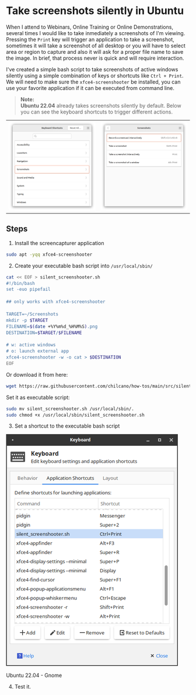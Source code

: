 # Take screenshots silently in Ubuntu

When I attend to Webinars, Online Training or Online Demonstrations, several times I would like to take inmediately a screenshots of I'm viewing. Pressing the `Print` key will trigger an application to take a screenshot, sometimes it will take a screenshot of all desktop or you will have to select area or region to capture and also it will ask for a proper file name to save the image. In brief, that process never is quick and will require interaction.

I've created a simple bash script to take screenshots of active windows silently using a simple combination of keys or shortcuts like `Ctrl + Print`. We will need to make sure the `xfce4-screenshooter` be installed, you can use your favorite application if it can be executed from command line.

> __Note:__  
> __Ubuntu 22.04__ already takes screenshots silently by default. Below you can see the keyboard shortcuts to trigger different actions.

<table><tr><td>
<img src="img/ubuntu-22.04-keyboard-shortcuts-1.png">
</td><td>
<img src="img/ubuntu-22.04-keyboard-shortcuts-2.png">
</td></tr></table>

## Steps

1. Install the screencapturer application

```sh
sudo apt -yqq xfce4-screenshooter
```

2. Create your executable bash script into `/usr/local/sbin/`

```sh
cat << EOF > silent_screenshooter.sh
#!/bin/bash
set -euo pipefail

## only works with xfce4-screenshooter

TARGET=~/Screenshots
mkdir -p $TARGET
FILENAME=$(date +%Y%m%d_%H%M%S).png
DESTINATION=$TARGET/$FILENAME

# w: active windows
# o: launch external app
xfce4-screenshooter -w -o cat > $DESTINATION  
EOF
```
Or download it from here: 
```sh
wget https://raw.githubusercontent.com/chilcano/how-tos/main/src/silent_screenshooter.sh
```
Set it as executable script:
```sh
sudo mv silent_screenshooter.sh /usr/local/sbin/.
sudo chmod +x /usr/local/sbin/silent_screenshooter.sh
```

3. Set a shortcut to the executable bash script

![](img/silent_screenshooter_set_shortcut.png)

Ubuntu 22.04 - Gnome

4. Test it.